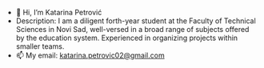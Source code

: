 - 👋 Hi, I’m Katarina Petrović
- Description: I am a diligent forth-year student at the Faculty of Technical Sciences in Novi Sad, well-versed in a broad range of subjects offered by the education system. Experienced in organizing projects within smaller teams.
- 📫 My email: katarina.petrovic02@gmail.com

<!---
katarinap02/katarinap02 is a ✨ special ✨ repository because its `README.md` (this file) appears on your GitHub profile.
You can click the Preview link to take a look at your changes.
--->
